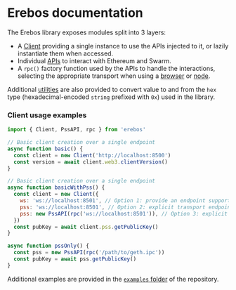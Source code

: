 # Erebos documentation

The Erebos library exposes modules split into 3 layers:

* A [Client](client.md) providing a single instance to use the APIs injected to it, or lazily instantiate them when accessed.
* Individual [APIs](api.md) to interact with Ethereum and Swarm.
* A `rpc()` factory function used by the APIs to handle the interactions, selecting the appropriate transport when using a [browser](https://github.com/MainframeHQ/js-tools/tree/master/packages/rpc-browser#rpc-browser) or [node](https://github.com/MainframeHQ/js-tools/tree/master/packages/rpc-node#rpc-node).

Additional [utilities](https://github.com/MainframeHQ/js-tools/tree/master/packages/utils-hex#utils-hex) are also provided to convert value to and from the `hex` type (hexadecimal-encoded `string` prefixed with `0x`) used in the library.

### Client usage examples

```js
import { Client, PssAPI, rpc } from 'erebos'

// Basic client creation over a single endpoint
async function basic() {
  const client = new Client('http://localhost:8500')
  const version = await client.web3.clientVersion()
}

// Basic client creation over a single endpoint
async function basicWithPss() {
  const client = new Client({
    ws: 'ws://localhost:8501', // Option 1: provide an endpoint supporting streaming, transport will be created and used for PSS
    pss: 'ws://localhost:8501', // Option 2: explicit transport endpoint for PSS
    pss: new PssAPI(rpc('ws://localhost:8501')), // Option 3: explicit API injection
  })
  const pubKey = await client.pss.getPublicKey()
}

async function pssOnly() {
  const pss = new PssAPI(rpc('/path/to/geth.ipc'))
  const pubKey = await pss.getPublicKey()
}
```

Additional examples are provided in the [`examples` folder](../examples) of the repository.
